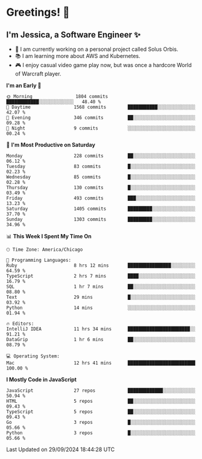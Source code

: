 # Greetings! 🧠

## I'm Jessica, a Software Engineer :sparkles:

- 🌟 I am currently working on a personal project called Solus Orbis.
- 📚 I am learning more about AWS and Kubernetes.
- 🎮 I enjoy casual video game play now, but was once a hardcore World of Warcraft player.

<!--START_SECTION:waka-->
**I'm an Early 🐤** 

```text
🌞 Morning                1804 commits        ████████████░░░░░░░░░░░░░   48.40 % 
🌆 Daytime                1568 commits        ███████████░░░░░░░░░░░░░░   42.07 % 
🌃 Evening                346 commits         ██░░░░░░░░░░░░░░░░░░░░░░░   09.28 % 
🌙 Night                  9 commits           ░░░░░░░░░░░░░░░░░░░░░░░░░   00.24 % 
```
📅 **I'm Most Productive on Saturday** 

```text
Monday                   228 commits         ██░░░░░░░░░░░░░░░░░░░░░░░   06.12 % 
Tuesday                  83 commits          █░░░░░░░░░░░░░░░░░░░░░░░░   02.23 % 
Wednesday                85 commits          █░░░░░░░░░░░░░░░░░░░░░░░░   02.28 % 
Thursday                 130 commits         █░░░░░░░░░░░░░░░░░░░░░░░░   03.49 % 
Friday                   493 commits         ███░░░░░░░░░░░░░░░░░░░░░░   13.23 % 
Saturday                 1405 commits        █████████░░░░░░░░░░░░░░░░   37.70 % 
Sunday                   1303 commits        █████████░░░░░░░░░░░░░░░░   34.96 % 
```


📊 **This Week I Spent My Time On** 

```text
🕑︎ Time Zone: America/Chicago

💬 Programming Languages: 
Ruby                     8 hrs 12 mins       ████████████████░░░░░░░░░   64.59 % 
TypeScript               2 hrs 7 mins        ████░░░░░░░░░░░░░░░░░░░░░   16.79 % 
SQL                      1 hr 7 mins         ██░░░░░░░░░░░░░░░░░░░░░░░   08.80 % 
Text                     29 mins             █░░░░░░░░░░░░░░░░░░░░░░░░   03.92 % 
Python                   14 mins             ░░░░░░░░░░░░░░░░░░░░░░░░░   01.94 % 

🔥 Editors: 
IntelliJ IDEA            11 hrs 34 mins      ███████████████████████░░   91.21 % 
DataGrip                 1 hr 6 mins         ██░░░░░░░░░░░░░░░░░░░░░░░   08.79 % 

💻 Operating System: 
Mac                      12 hrs 41 mins      █████████████████████████   100.00 % 
```

**I Mostly Code in JavaScript** 

```text
JavaScript               27 repos            █████████████░░░░░░░░░░░░   50.94 % 
HTML                     5 repos             ██░░░░░░░░░░░░░░░░░░░░░░░   09.43 % 
TypeScript               5 repos             ██░░░░░░░░░░░░░░░░░░░░░░░   09.43 % 
Go                       3 repos             █░░░░░░░░░░░░░░░░░░░░░░░░   05.66 % 
Python                   3 repos             █░░░░░░░░░░░░░░░░░░░░░░░░   05.66 % 
```




 Last Updated on 29/09/2024 18:44:28 UTC
<!--END_SECTION:waka-->

<!--
**jessikuh/jessikuh** is a ✨ _special_ ✨ repository because its `README.md` (this file) appears on your GitHub profile.

Here are some ideas to get you started:

- 🔭 I’m currently working on ...
- 🌱 I’m currently learning ...
- 👯 I’m looking to collaborate on ...
- 🤔 I’m looking for help with ...
- 💬 Ask me about ...
- 📫 How to reach me: ...
- 😄 Pronouns: ...
- ⚡ Fun fact: ...
-->
